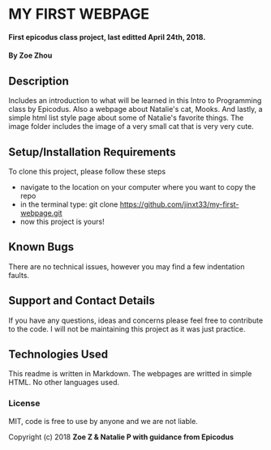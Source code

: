 # MY FIRST WEBPAGE

#### First epicodus class project, last editted April 24th, 2018.

#### By Zoe Zhou

## Description
Includes an introduction to what will be learned in this Intro to Programming class by Epicodus. Also a webpage about Natalie's cat, Mooks. And lastly, a simple html list style page about some of Natalie's favorite things. The image folder includes the image of a very small cat that is very very cute.

## Setup/Installation Requirements
To clone this project, please follow these steps
* navigate to the location on your computer where you want to copy the repo
* in the terminal type: git clone https://github.com/jinxt33/my-first-webpage.git
* now this project is yours!

## Known Bugs
There are no technical issues, however you may find a few indentation faults.

## Support and Contact Details
If you have any questions, ideas and concerns please feel free to contribute to the code. I will not be maintaining this project as it was just practice.

## Technologies Used
This readme is written in Markdown. The webpages are writted in simple HTML. No other languages used.

### License
MIT, code is free to use by anyone and we are not liable.

Copyright (c) 2018 **Zoe Z & Natalie P with guidance from Epicodus**
